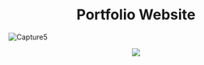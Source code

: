 <h1 align = 'center'>Portfolio Website</h1>

![Capture5](https://user-images.githubusercontent.com/66279068/166518428-59de8003-15b8-409e-bb82-3cb88ec4d194.PNG)


<section align= 'center'>
<a href = 'https://choir.netlify.app/'><img src = 'https://user-images.githubusercontent.com/66279068/166517962-9f3bc5ff-1eb1-4669-9e9c-8f7042f74ef7.png'></a>
</section>
